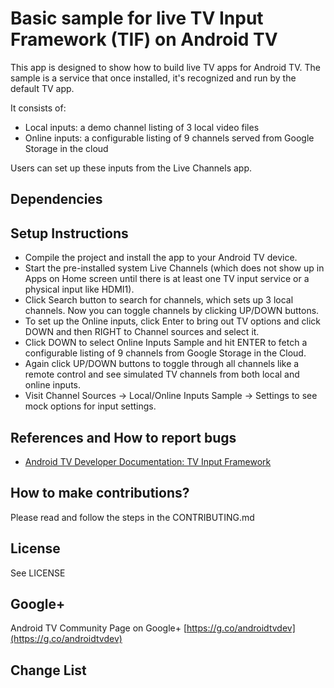 # Basic sample for live TV Input Framework (TIF) on Android TV

This app is designed to show how to build live TV apps for Android TV.  The sample is a service that once installed, it's recognized and run by the default TV app.

It consists of:

* Local inputs: a demo channel listing of 3 local video files
* Online inputs: a configurable listing of 9 channels served from Google Storage in the cloud

Users can set up these inputs from the Live Channels app.

## Dependencies

## Setup Instructions
* Compile the project and install the app to your Android TV device.
* Start the pre-installed system Live Channels (which does not show up in Apps on Home screen until there is at least one TV input service or a physical input like HDMI1).
* Click Search button to search for channels, which sets up 3 local channels. Now you can toggle channels by clicking UP/DOWN buttons.
* To set up the Online inputs, click Enter to bring out TV options and click DOWN and then RIGHT to Channel sources and select it.
* Click DOWN to select Online Inputs Sample and hit ENTER to fetch a configurable listing of 9 channels from Google Storage in the Cloud.
* Again click UP/DOWN buttons to toggle through all channels like a remote control and see simulated TV channels from both local and online inputs.
* Visit Channel Sources -> Local/Online Inputs Sample -> Settings to see mock options for input settings.

## References and How to report bugs
* [Android TV Developer Documentation: TV Input Framework](http://developer.android.com/training/tv/tif/index.html)

## How to make contributions?
Please read and follow the steps in the CONTRIBUTING.md

## License
See LICENSE

## Google+
Android TV Community Page on Google+ [https://g.co/androidtvdev](https://g.co/androidtvdev)
## Change List
